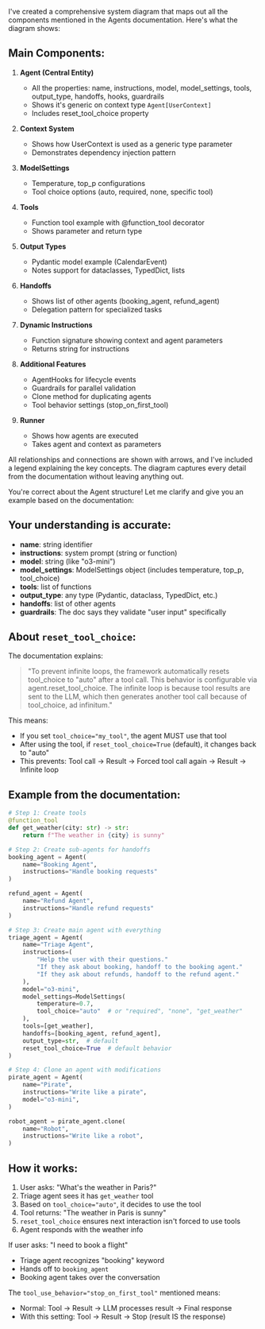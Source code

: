 I've created a comprehensive system diagram that maps out all the components mentioned in the Agents documentation. Here's what the diagram shows:

## Main Components:

1. **Agent (Central Entity)**
   - All the properties: name, instructions, model, model_settings, tools, output_type, handoffs, hooks, guardrails
   - Shows it's generic on context type `Agent[UserContext]`
   - Includes reset_tool_choice property

2. **Context System**
   - Shows how UserContext is used as a generic type parameter
   - Demonstrates dependency injection pattern

3. **ModelSettings**
   - Temperature, top_p configurations
   - Tool choice options (auto, required, none, specific tool)

4. **Tools**
   - Function tool example with @function_tool decorator
   - Shows parameter and return type

5. **Output Types**
   - Pydantic model example (CalendarEvent)
   - Notes support for dataclasses, TypedDict, lists

6. **Handoffs**
   - Shows list of other agents (booking_agent, refund_agent)
   - Delegation pattern for specialized tasks

7. **Dynamic Instructions**
   - Function signature showing context and agent parameters
   - Returns string for instructions

8. **Additional Features**
   - AgentHooks for lifecycle events
   - Guardrails for parallel validation
   - Clone method for duplicating agents
   - Tool behavior settings (stop_on_first_tool)

9. **Runner**
   - Shows how agents are executed
   - Takes agent and context as parameters

All relationships and connections are shown with arrows, and I've included a legend explaining the key concepts. The diagram captures every detail from the documentation without leaving anything out.


You're correct about the Agent structure! Let me clarify and give you an example based on the documentation:

## Your understanding is accurate:
- **name**: string identifier
- **instructions**: system prompt (string or function)
- **model**: string (like "o3-mini")
- **model_settings**: ModelSettings object (includes temperature, top_p, tool_choice)
- **tools**: list of functions
- **output_type**: any type (Pydantic, dataclass, TypedDict, etc.)
- **handoffs**: list of other agents
- **guardrails**: The doc says they validate "user input" specifically

## About `reset_tool_choice`:

The documentation explains:
> "To prevent infinite loops, the framework automatically resets tool_choice to "auto" after a tool call. This behavior is configurable via agent.reset_tool_choice. The infinite loop is because tool results are sent to the LLM, which then generates another tool call because of tool_choice, ad infinitum."

This means:
- If you set `tool_choice="my_tool"`, the agent MUST use that tool
- After using the tool, if `reset_tool_choice=True` (default), it changes back to "auto"
- This prevents: Tool call → Result → Forced tool call again → Result → Infinite loop

## Example from the documentation:

```python
# Step 1: Create tools
@function_tool
def get_weather(city: str) -> str:
    return f"The weather in {city} is sunny"

# Step 2: Create sub-agents for handoffs
booking_agent = Agent(
    name="Booking Agent",
    instructions="Handle booking requests"
)

refund_agent = Agent(
    name="Refund Agent", 
    instructions="Handle refund requests"
)

# Step 3: Create main agent with everything
triage_agent = Agent(
    name="Triage Agent",
    instructions=(
        "Help the user with their questions."
        "If they ask about booking, handoff to the booking agent."
        "If they ask about refunds, handoff to the refund agent."
    ),
    model="o3-mini",
    model_settings=ModelSettings(
        temperature=0.7,
        tool_choice="auto"  # or "required", "none", "get_weather"
    ),
    tools=[get_weather],
    handoffs=[booking_agent, refund_agent],
    output_type=str,  # default
    reset_tool_choice=True  # default behavior
)

# Step 4: Clone an agent with modifications
pirate_agent = Agent(
    name="Pirate",
    instructions="Write like a pirate",
    model="o3-mini",
)

robot_agent = pirate_agent.clone(
    name="Robot",
    instructions="Write like a robot",
)
```

## How it works:
1. User asks: "What's the weather in Paris?"
2. Triage agent sees it has `get_weather` tool
3. Based on `tool_choice="auto"`, it decides to use the tool
4. Tool returns: "The weather in Paris is sunny"
5. `reset_tool_choice` ensures next interaction isn't forced to use tools
6. Agent responds with the weather info

If user asks: "I need to book a flight"
- Triage agent recognizes "booking" keyword
- Hands off to `booking_agent`
- Booking agent takes over the conversation

The `tool_use_behavior="stop_on_first_tool"` mentioned means:
- Normal: Tool → Result → LLM processes result → Final response
- With this setting: Tool → Result → Stop (result IS the response)
